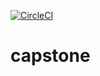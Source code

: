 [![CircleCI](https://circleci.com/gh/Aspirer0422/capstone/tree/main.svg?style=svg)](https://circleci.com/gh/Aspirer0422/capstone/tree/main)

# capstone
